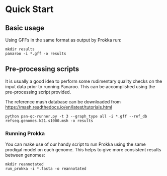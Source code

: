 # Quick Start


## Basic usage

Using GFFs in the same format as output by Prokka run:

```
mkdir results
panaroo -i *.gff -o results
```

## Pre-processing scripts

It is usually a good idea to perform some rudimentary quality checks on the input data prior to running Panaroo. This can be accomplished using the pre-processing script provided.

The reference mash database can be downloaded from https://mash.readthedocs.io/en/latest/tutorials.html

```
python pan-qc-runner.py -t 3 --graph_type all -i *.gff --ref_db refseq.genomes.k21.s1000.msh -o results
```


### Running Prokka

You can make use of our handy script to run Prokka using the same prodigal model on each genome. This helps to give more consistent results between genomes:

```
mkdir reannotated
run_prokka -i *.fasta -o reannotated
```

